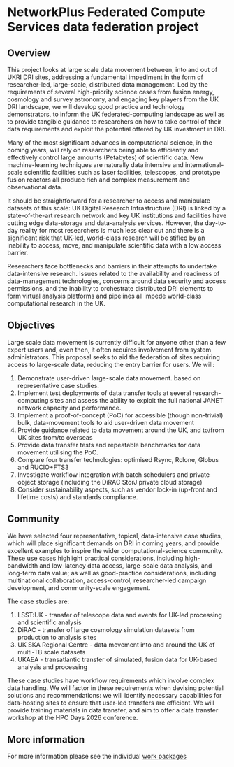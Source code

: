# NetworkPlus Federated Compute Services data federation project

## Overview

This project looks at large scale data movement between, into and out
of UKRI DRI sites, addressing a fundamental impediment in the form of
researcher-led, large-scale, distributed data management. Led by the
requirements of several high-priority science cases from fusion
energy, cosmology and survey astronomy, and engaging key players from
the UK DRI landscape, we will develop good practice and technology
demonstrators, to inform the UK federated-computing landscape as well
as to provide tangible guidance to researchers on how to take control
of their data requirements and exploit the potential offered by UK
investment in DRI.

Many of the most significant advances in computational science, in the
coming years, will rely on researchers being able to efficiently and
effectively control large amounts (Petabytes) of scientific data. New
machine-learning techniques are naturally data intensive and
international-scale scientific facilities such as laser facilities,
telescopes, and prototype fusion reactors all produce rich and complex
measurement and observational data.

It should be straightforward for a researcher to access and manipulate
datasets of this scale: UK Digital Research Infrastructure (DRI) is
linked by a state-of-the-art research network and key UK institutions
and facilities have cutting edge data-storage and data-analysis
services. However, the day-to-day reality for most researchers is much
less clear cut and there is a significant risk that UK-led,
world-class research will be stifled by an inability to access, move,
and manipulate scientific data with a low access barrier.

Researchers face bottlenecks and barriers in their attempts to
undertake data-intensive research. Issues related to the availability
and readiness of data-management technologies, concerns around data
security and access permissions, and the inability to orchestrate
distributed DRI elements to form virtual analysis platforms and
pipelines all impede world-class computational research in the UK.

## Objectives

Large scale data movement is currently difficult for anyone other than
a few expert users and, even then, it often requires involvement from
system administrators. This proposal seeks to aid the federation of
sites requiring access to large-scale data, reducing the entry barrier
for users.  We will:

1. Demonstrate user-driven large-scale data movement. based on representative case studies.
2. Implement test deployments of data transfer tools at several research-computing sites and assess
the ability to exploit the full national JANET network capacity and performance.
3. Implement a proof-of-concept (PoC) for accessible (though non-trivial) bulk, data-movement tools to aid user-driven data movement
4. Provide guidance related to data movement around the UK, and to/from UK sites from/to overseas
5. Provide data transfer tests and repeatable benchmarks for data movement utilising the PoC.
6. Compare four transfer technologies: optimised Rsync, Rclone, Globus and RUCIO+FTS3
7. Investigate workflow integration with batch schedulers and private object storage (including the DiRAC StorJ private cloud storage)
8. Consider sustainability aspects, such as vendor lock-in (up-front and lifetime costs) and standards compliance.

## Community

We have selected four representative, topical, data-intensive case
studies, which will place significant demands on DRI in coming years,
and provide excellent examples to inspire the wider
computational-science community. These use cases highlight practical
considerations, including high-bandwidth and low-latency data access,
large-scale data analysis, and long-term data value; as well as
good-practice considerations, including multinational collaboration,
access-control, researcher-led campaign development, and
community-scale engagement.

The case studies are:

1. LSST:UK - transfer of telescope data and events for UK-led processing and scientific analysis
2. DiRAC - transfer of large cosmology simulation datasets from production to analysis sites
3. UK SKA Regional Centre - data movement into and around the UK of multi-TB scale datasets
4. UKAEA - transatlantic transfer of simulated, fusion data for UK-based analysis and processing

These case studies have workflow requirements which involve complex
data handling. We will factor in these requirements when devising
potential solutions and recommendations: we will identify necessary
capabilities for data-hosting sites to ensure that user-led transfers
are efficient. We will provide training materials in data transfer,
and aim to offer a data transfer workshop at the HPC Days 2026
conference.

## More information

For more information please see the individual [work packages](workpackages.md)

